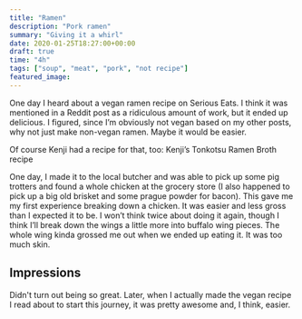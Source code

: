 ```yaml
---
title: "Ramen"
description: "Pork ramen"
summary: "Giving it a whirl"
date: 2020-01-25T18:27:00+00:00
draft: true
time: "4h"
tags: ["soup", "meat", "pork", "not recipe"]
featured_image: 
---
```


One day I heard about a vegan ramen recipe on Serious Eats. I think it was mentioned in a Reddit post as a ridiculous amount of work, but it ended up delicious. I figured, since I’m obviously not vegan based on my other posts, why not just make non-vegan ramen. Maybe it would be easier.

Of course Kenji had a recipe for that, too: Kenji’s Tonkotsu Ramen Broth recipe

One day, I made it to the local butcher and was able to pick up some pig trotters and found a whole chicken at the grocery store (I also happened to pick up a big old brisket and some prague powder for bacon). This gave me my first experience breaking down a chicken. It was easier and less gross than I expected it to be. I won’t think twice about doing it again, though I think I’ll break down the wings a little more into buffalo wing pieces. The whole wing kinda grossed me out when we ended up eating it. It was too much skin.

## Impressions

Didn't turn out being so great.  Later, when I actually made the vegan recipe I read about to start this journey, it was pretty awesome and, I think, easier.

